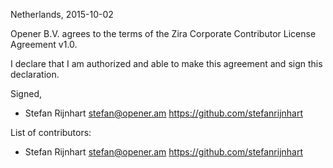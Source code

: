 Netherlands, 2015-10-02

Opener B.V. agrees to the terms of the Zira Corporate Contributor License
Agreement v1.0.

I declare that I am authorized and able to make this agreement and sign this
declaration.

Signed,

*  Stefan Rijnhart stefan@opener.am https://github.com/stefanrijnhart

List of contributors:

*  Stefan Rijnhart stefan@opener.am https://github.com/stefanrijnhart
